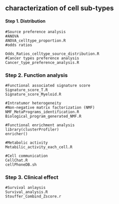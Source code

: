 ## characterization of cell sub-types

#### Step 1. Distribution
    #Source preference analysis
    #ANOVA
    ANOVA_celltype_proportion.R
    #odds ratios
    
    Odds_Ratios_celltype_source_distribution.R
    #Cancer types preference analysis
    Cancer_type_preference_analysis.R

### Step 2. Function analysis
    #Functional associated signature score
    Signature_score_T.R
    Signature_score_Myeloid.R
    
    #Intratumor heterogeneity
    #Non-negative matrix factorization (NMF)
    NMF_MetaPrograms_identification.R
    Biological_program_generated_NMF.R
    
    #Functional enrichment analysis
    library(clusterProfiler)
    enricher()
    
    #Metabolic activity
    Metabilic_activity_each_cell.R
    
    #Cell communication
    CellChat.R
    cellPhoneDB.sh


### Step 3. Clinical effect
    #Survival anlaysis
    Survival_analysis.R
    Stouffer_Combind_Zscore.r

